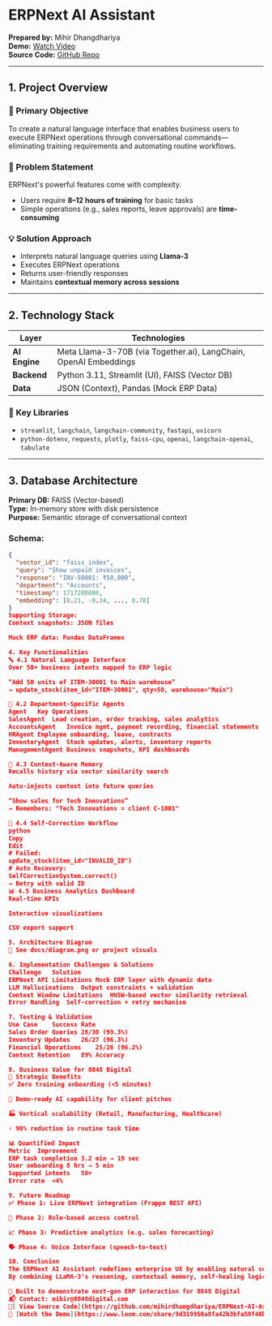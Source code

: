 # ERPNext AI Assistant

**Prepared by:** Mihir Dhangdhariya  
**Demo:** [Watch Video](https://www.loom.com/share/9d319950a8fa42b3bfa59f48b34b42f3)  
**Source Code:** [GitHub Repo](https://github.com/mihirdhangdhariya/ERPNext-AI-Assistant)

---

## 1. Project Overview

### 🎯 Primary Objective  
To create a natural language interface that enables business users to execute ERPNext operations through conversational commands—eliminating training requirements and automating routine workflows.

### 🚨 Problem Statement  
ERPNext's powerful features come with complexity.  
- Users require **8–12 hours of training** for basic tasks  
- Simple operations (e.g., sales reports, leave approvals) are **time-consuming**

### 💡 Solution Approach  
- Interprets natural language queries using **Llama-3**  
- Executes ERPNext operations  
- Returns user-friendly responses  
- Maintains **contextual memory across sessions**

---

## 2. Technology Stack

| Layer       | Technologies                                                                 |
|-------------|------------------------------------------------------------------------------|
| **AI Engine** | Meta Llama-3-70B (via Together.ai), LangChain, OpenAI Embeddings           |
| **Backend**   | Python 3.11, Streamlit (UI), FAISS (Vector DB)                             |
| **Data**      | JSON (Context), Pandas (Mock ERP Data)                                     |

### 🔧 Key Libraries
- `streamlit`, `langchain`, `langchain-community`, `fastapi`, `uvicorn`  
- `python-dotenv`, `requests`, `plotly`, `faiss-cpu`, `openai`, `langchain-openai`, `tabulate`

---

## 3. Database Architecture

**Primary DB:** FAISS (Vector-based)  
**Type:** In-memory store with disk persistence  
**Purpose:** Semantic storage of conversational context

### Schema:
```json
{
  "vector_id": "faiss_index",
  "query": "Show unpaid invoices",
  "response": "INV-50001: ₹50,000",
  "department": "Accounts",
  "timestamp": 1717200000,
  "embedding": [0.21, -0.34, ..., 0.78]
}
Supporting Storage:
Context snapshots: JSON files

Mock ERP data: Pandas DataFrames

4. Key Functionalities
🔤 4.1 Natural Language Interface
Over 50+ business intents mapped to ERP logic

“Add 50 units of ITEM-30001 to Main warehouse”
→ update_stock(item_id="ITEM-30001", qty=50, warehouse="Main")

👥 4.2 Department-Specific Agents
Agent	Key Operations
SalesAgent	Lead creation, order tracking, sales analytics
AccountsAgent	Invoice mgmt, payment recording, financial statements
HRAgent	Employee onboarding, leave, contracts
InventoryAgent	Stock updates, alerts, inventory reports
ManagementAgent	Business snapshots, KPI dashboards

🧠 4.3 Context-Aware Memory
Recalls history via vector similarity search

Auto-injects context into future queries

“Show sales for Tech Innovations”
→ Remembers: "Tech Innovations = client C-1001"

🔁 4.4 Self-Correction Workflow
python
Copy
Edit
# Failed:
update_stock(item_id="INVALID_ID")
# Auto Recovery:
SelfCorrectionSystem.correct()
→ Retry with valid ID
📊 4.5 Business Analytics Dashboard
Real-time KPIs

Interactive visualizations

CSV export support

5. Architecture Diagram
📌 See docs/diagram.png or project visuals

6. Implementation Challenges & Solutions
Challenge	Solution
ERPNext API Limitations	Mock ERP layer with dynamic data
LLM Hallucinations	Output constraints + validation
Context Window Limitations	HNSW-based vector similarity retrieval
Error Handling	Self-correction + retry mechanism

7. Testing & Validation
Use Case	Success Rate
Sales Order Queries	28/30 (93.3%)
Inventory Updates	26/27 (96.3%)
Financial Operations	25/26 (96.2%)
Context Retention	89% Accuracy

8. Business Value for 8848 Digital
🎯 Strategic Benefits
✅ Zero training onboarding (<5 minutes)

🚀 Demo-ready AI capability for client pitches

🏭 Vertical scalability (Retail, Manufacturing, Healthcare)

⚡ 90% reduction in routine task time

📊 Quantified Impact
Metric	Improvement
ERP task completion	3.2 min → 19 sec
User onboarding	8 hrs → 5 min
Supported intents	50+
Error rate	<4%

9. Future Roadmap
✅ Phase 1: Live ERPNext integration (Frappe REST API)

🔐 Phase 2: Role-based access control

📈 Phase 3: Predictive analytics (e.g. sales forecasting)

🗣️ Phase 4: Voice Interface (speech-to-text)

10. Conclusion
The ERPNext AI Assistant redefines enterprise UX by enabling natural conversations with ERP systems.
By combining LLaMA-3's reasoning, contextual memory, self-healing logic, and modular agents—it streamlines operations and enables instant productivity across departments.

🧠 Built to demonstrate next-gen ERP interaction for 8848 Digital
📬 Contact: mihir@8848digital.com
🔗[ View Source Code](https://github.com/mihirdhangdhariya/ERPNext-AI-Assistant)
🎥 [Watch the Demo](https://www.loom.com/share/9d319950a8fa42b3bfa59f48b34b42f3)
